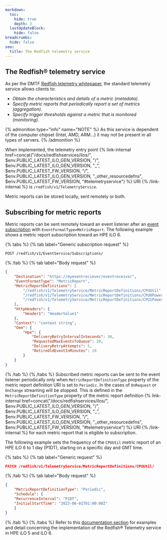 ```yaml
---
markdown:
  toc:
    hide: true
    depth: 3
  lastUpdateBlock:
    hide: false
breadcrumbs:
  hide: false
seo:
  title: The Redfish telemetry service
---
```


## The Redfish® telemetry service

As per the DMTF
<a href="https://www.dmtf.org/sites/default/files/standards/documents/DSP2051_1.0.1.pdf" target="_blank">Redfish telemetry whitepaper</a>,
the standard telemetry service allows clients to:

- _Obtain the characteristics and details of a metric (metadata)._
- _Specify metric reports that periodically report a set of metrics
  (aggregation)._
- _Specify trigger thresholds against a metric that is monitored (monitoring)._

{% admonition type="info" name="NOTE" %}
As this service is dependent of the computer chipset (Intel, AMD, ARM...)
it may not be present in all types of servers.
{% /admonition %}

When implemented, the telemetry entry point
{% link-internal href=concat("/docs/redfishservices/ilos/", $env.PUBLIC_LATEST_ILO_GEN_VERSION, "/", $env.PUBLIC_LATEST_ILO_GEN_VERSION, "_", $env.PUBLIC_LATEST_FW_VERSION, "/", $env.PUBLIC_LATEST_ILO_GEN_VERSION, "_other_resourcedefns", $env.PUBLIC_LATEST_FW_VERSION, "#telemetryservice") %} URI {% /link-internal %}
is `/redfish/v1/TelemetryService`.

Metric reports can be stored locally, sent remotely or both.

## Subscribing for metric reports

Metric reports can be sent remotely toward an event listener after an
[event subscription](/docs/concepts/redfishevents)
with `EventFormatType=MetricReport`.
The following example shows a metric report subscription toward an HPE iLO 6.

  {% tabs %}
{% tab label="Generic subscription request" %}

```text Generic subscription request
POST /redfish/v1/EventService/Subscriptions/
```
  
  {% /tab %}
{% tab label="Body request" %}

```json Body request
{
    "Destination": "https://myeventreciever/eventreceiver",
    "EventFormatType": "MetricReport",
    "MetricReportDefinitions": [
        "/redfish/v1/TelemetryService/MetricReportDefinitions/CPUUtil",
        "/redfish/v1/TelemetryService/MetricReportDefinitions/CPU0Power",
        "/redfish/v1/TelemetryService/MetricReportDefinitions/CPU1Power"
    ],
    "HttpHeaders": {
        "Header1": "HeaderValue1"
    },
    "Context": "context string",
    "Oem": {
        "Hpe": {
            "DeliveryRetryIntervalInSeconds": 30,
            "RequestedMaxEventsToQueue": 20,
            "DeliveryRetryAttempts": 5,
            "RetireOldEventInMinutes": 10
        }
    }
}
```
  
  {% /tab %}
  {% /tabs %}
Subscribed metric reports can be sent to the event listener periodically
only when `MetricReportDefinitionType` property of the metric report
definition URI is set to `Periodic`. In the cases of `OnRequest` or `OnChange`
streaming will be stopped. This is defined in the `MetricReportDefinitionType`
property of the metric report definition
{% link-internal href=concat("/docs/redfishservices/ilos/", $env.PUBLIC_LATEST_ILO_GEN_VERSION, "/", $env.PUBLIC_LATEST_ILO_GEN_VERSION, "_", $env.PUBLIC_LATEST_FW_VERSION, "/", $env.PUBLIC_LATEST_ILO_GEN_VERSION, "_other_resourcedefns", $env.PUBLIC_LATEST_FW_VERSION, "#telemetryservice") %} URI {% /link-internal %}
for each metric report that is eligible to subscription.

The following example sets the frequency of the `CPUUtil` metric report
of an HPE iLO 6 to 1 day (P1DT), starting on a specific day and GMT time.

  {% tabs %}
 {% tab label="Generic request" %}

 ```json Generic request
PATCH /redfish/v1/TelemetryService/MetricReportDefinitions/CPUUtil/
```
  
  {% /tab %}
{% tab label="Body request" %}

```json Body request
{
    "MetricReportDefinitionType": "Periodic",
    "Schedule": {
    "RecurrenceInterval": "P1DT",
    "InitialStartTime": "2023-06-01T01:00:00Z"
    }
}
```
  
  {% /tab %}
  {% /tabs %}
Refer to this
[documentation section](/docs/redfishServices/ilos/supplementDocuments/iloTelemetryService.md)
for examples and detail concerning the implementation of the
Redfish® Telemetry service in HPE iLO 5 and iLO 6.
